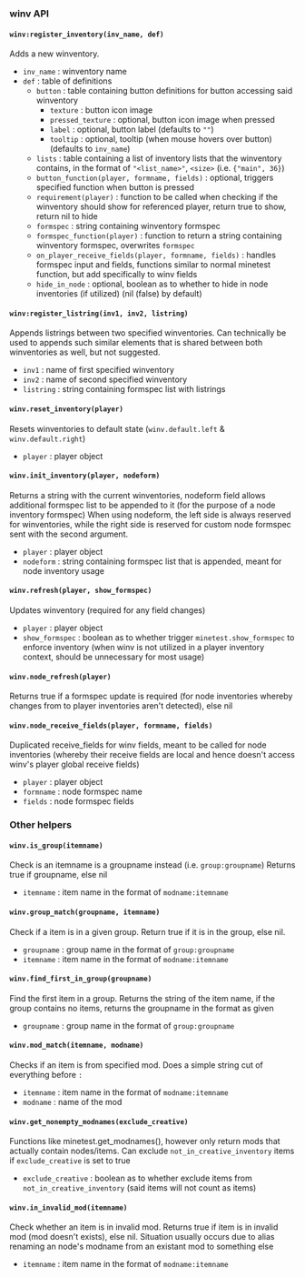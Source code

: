 ### winv API
#### `winv:register_inventory(inv_name, def)`
Adds a new winventory.
- `inv_name` : winventory name
- `def` : table of definitions
    - `button` : table containing button definitions for button accessing said winventory
        - `texture` : button icon image
        - `pressed_texture` : optional, button icon image when pressed
        - `label` : optional, button label (defaults to `""`)
        - `tooltip` : optional, tooltip (when mouse hovers over button) (defaults to `inv_name`)
    - `lists` : table containing a list of inventory lists that the winventory contains, in the format of `"<list_name>"`, `<size>` (i.e. `{"main", 36}`)
    - `button_function(player, formname, fields)` : optional, triggers specified function when button is pressed
    - `requirement(player)` : function to be called when checking if the winventory should show for referenced player, return true to show, return nil to hide
    - `formspec` : string containing winventory formspec
    - `formspec_function(player)` : function to return a string containing winventory formspec, overwrites `formspec`
    - `on_player_receive_fields(player, formname, fields)` : handles formspec input and fields, functions similar to normal minetest function, but add specifically to winv fields
    - `hide_in_node` : optional, boolean as to whether to hide in node inventories (if utilized) (nil (false) by default)

#### `winv:register_listring(inv1, inv2, listring)`
Appends listrings between two specified winventories.
Can technically be used to appends such similar elements that is shared between both winventories as well, but not suggested.
- `inv1` : name of first specified winventory
- `inv2` : name of second specified winventory
- `listring` : string containing formspec list with listrings

#### `winv.reset_inventory(player)`
Resets winventories to default state (`winv.default.left` & `winv.default.right`)
- `player` : player object

#### `winv.init_inventory(player, nodeform)`
Returns a string with the current winventories, nodeform field allows additional formspec list to be appended to it (for the purpose of a node inventory formspec)
When using nodeform, the left side is always reserved for winventories, while the right side is reserved for custom node formspec sent with the second argument.
- `player` : player object
- `nodeform` : string containing formspec list that is appended, meant for node inventory usage

#### `winv.refresh(player, show_formspec)`
Updates winventory (required for any field changes)
- `player` : player object
- `show_formspec` : boolean as to whether trigger `minetest.show_formspec` to enforce inventory (when winv is not utilized in a player inventory context, should be unnecessary for most usage)

#### `winv.node_refresh(player)`
Returns true if a formspec update is required (for node inventories whereby changes from to player inventories aren't detected), else nil

#### `winv.node_receive_fields(player, formname, fields)`
Duplicated receive_fields for winv fields, meant to be called for node inventories (whereby their receive fields are local and hence doesn't access winv's player global receive fields)
- `player` : player object
- `formname` : node formspec name
- `fields` : node formspec fields

### Other helpers
#### `winv.is_group(itemname)`
Check is an itemname is a groupname instead (i.e. `group:groupname`)
Returns true if groupname, else nil
- `itemname` : item name in the format of `modname:itemname`

#### `winv.group_match(groupname, itemname)`
Check if a item is in a given group.
Return true if it is in the group, else nil.
- `groupname` : group name in the format of `group:groupname`
- `itemname` : item name in the format of `modname:itemname`

#### `winv.find_first_in_group(groupname)`
Find the first item in a group.
Returns the string of the item name, if the group contains no items, returns the groupname in the format as given
- `groupname` : group name in the format of `group:groupname`

#### `winv.mod_match(itemname, modname)`
Checks if an item is from specified mod.
Does a simple string cut of everything before `:`
- `itemname` : item name in the format of `modname:itemname`
- `modname` : name of the mod

#### `winv.get_nonempty_modnames(exclude_creative)`
Functions like minetest.get_modnames(), however only return mods that actually contain nodes/items.
Can exclude `not_in_creative_inventory` items if `exclude_creative` is set to true
- `exclude_creative` : boolean as to whether exclude items from `not_in_creative_inventory` (said items will not count as items)

#### `winv.in_invalid_mod(itemname)`
Check whether an item is in invalid mod.
Returns true if item is in invalid mod (mod doesn't exists), else nil.
Situation usually occurs due to alias renaming an node's modname from an existant mod to something else
- `itemname` : item name in the format of `modname:itemname`